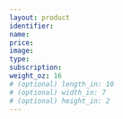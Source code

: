 ```yaml
---
layout: product
identifier:
name:
price:
image:
type:
subscription:
weight_oz: 16
# (optional) length_in: 10
# (optional) width_in: 7
# (optional) height_in: 2
---
```

